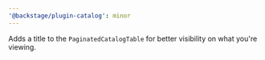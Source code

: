 ```yaml
---
'@backstage/plugin-catalog': minor
---
```


Adds a title to the `PaginatedCatalogTable` for better visibility on what you're viewing.
